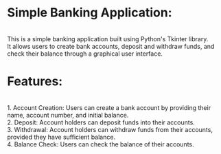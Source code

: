 <h1>Simple Banking Application:</h1> <br>
This is a simple banking application built using Python's Tkinter library.<br>
It allows users to create bank accounts, deposit and withdraw funds, and check their balance through a graphical user interface.
<br>

<h1>Features:</h1><br>
1. Account Creation: Users can create a bank account by providing their name, account number, and initial balance.<br>
2. Deposit: Account holders can deposit funds into their accounts.<br>
3. Withdrawal: Account holders can withdraw funds from their accounts, provided they have sufficient balance.<br>
4. Balance Check: Users can check the balance of their accounts.<br>
